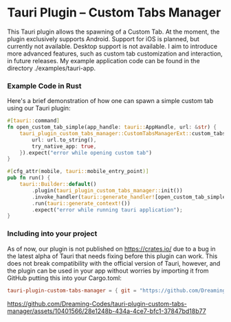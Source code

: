 # Tauri Plugin – Custom Tabs Manager
This Tauri plugin allows the spawning of a Custom Tab. At the moment, the plugin exclusively supports Android. Support for iOS is planned, but currently not available. Desktop support is not available. I aim to introduce more advanced features, such as custom tab customization and interaction, in future releases.
My example application code can be found in the directory ./examples/tauri-app.

### Example Code in Rust
Here's a brief demonstration of how one can spawn a simple custom tab using our Tauri plugin:
```rust
#[tauri::command]
fn open_custom_tab_simple(app_handle: tauri::AppHandle, url: &str) {
    tauri_plugin_custom_tabs_manager::CustomTabsManagerExt::custom_tabs_manager(&app_handle).open_custom_tab_simple(OpenCustomTabSimpleRequest {
        url: url.to_string(),
        try_native_app: true,
    }).expect("error while opening custom tab")
}

#[cfg_attr(mobile, tauri::mobile_entry_point)]
pub fn run() {
    tauri::Builder::default()
        .plugin(tauri_plugin_custom_tabs_manager::init())
        .invoke_handler(tauri::generate_handler![open_custom_tab_simple])
        .run(tauri::generate_context!())
        .expect("error while running tauri application");
}
```
### Including into your project
As of now, our plugin is not published on https://crates.io/ due to a bug in the latest alpha of Tauri that needs fixing before this plugin can work. This does not break compatibility with the official version of Tauri, however, and the plugin can be used in your app without worries by importing it from GitHub putting this into your Cargo.toml:
```toml
tauri-plugin-custom-tabs-manager = { git = "https://github.com/Dreaming-Codes/tauri-plugin-custom-tabs-manager"}
```

https://github.com/Dreaming-Codes/tauri-plugin-custom-tabs-manager/assets/10401566/28e1248b-434a-4ce7-bfc1-37847bd18b77
